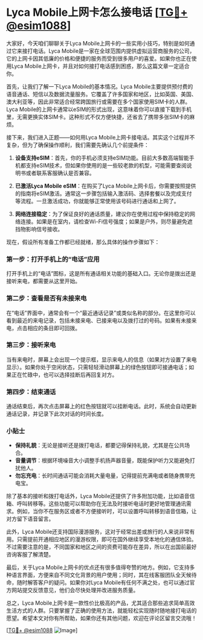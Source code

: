 # Lyca Mobile上网卡怎么接电话 [[TG💪+ @esim1088](https://t.me/s/esim1088)]

大家好，今天咱们聊聊关于Lyca Mobile上网卡的一些实用小技巧，特别是如何通过它来接打电话。Lyca Mobile是一家在全球范围内提供虚拟运营商服务的公司，它的上网卡因其低廉的价格和便捷的服务而受到很多用户的喜爱。如果你也正在使用Lyca Mobile上网卡，并且对如何接打电话感到困惑，那么这篇文章一定适合你。

首先，让我们了解一下Lyca Mobile的基本情况。Lyca Mobile主要提供预付费的语音通话、短信以及数据流量服务。它覆盖了许多国家和地区，比如英国、美国、澳大利亚等，因此非常适合经常跨国旅行或需要在多个国家使用SIM卡的人群。Lyca Mobile的上网卡通常以eSIM的形式出现，这意味着你可以直接下载到手机里，无需更换实体SIM卡。这种形式不仅方便快捷，还省去了携带多张SIM卡的麻烦。

接下来，我们进入正题——如何用Lyca Mobile上网卡接电话。其实这个过程并不复杂，但为了确保操作顺利，我们需要先确认几个前提条件：

1. **设备支持eSIM**：首先，你的手机必须支持eSIM功能。目前大多数高端智能手机都支持eSIM技术，但如果你使用的是一些较老款的机型，可能需要查阅说明书或者联系客服确认是否兼容。
   
2. **已激活Lyca Mobile eSIM**：在购买了Lyca Mobile上网卡后，你需要按照提供的指南将eSIM激活。通常这一步骤包括输入激活码、选择套餐以及完成支付等流程。一旦激活成功，你就能够正常使用该号码进行通话和上网了。

3. **网络连接稳定**：为了保证良好的通话质量，建议你在使用过程中保持稳定的网络连接。如果是在室内，请检查Wi-Fi信号强度；如果是户外，则尽量避免遮挡物影响信号接收。

现在，假设所有准备工作都已经就绪，那么具体的操作步骤如下：

### 第一步：打开手机上的“电话”应用

打开手机上的“电话”图标，这是所有通话相关功能的基础入口。无论你是拨出还是接听来电，都需要从这里开始。

### 第二步：查看是否有未接来电

在“电话”界面中，通常会有一个“最近通话记录”或类似名称的部分。在这里你可以看到最近的来电记录，包括未接来电、已接来电以及拨打过的号码。如果有未接来电，点击相应的条目即可回拨。

### 第三步：接听来电

当有来电时，屏幕上会出现一个提示框，显示来电人的信息（如果对方设置了来电显示）。如果你处于空闲状态，只需轻轻滑动屏幕上的绿色按钮即可接通电话；如果正在忙碌中，也可以选择挂断后再回复对方。

### 第四步：结束通话

通话结束后，再次点击屏幕上的红色按钮就可以挂断电话。此时，系统会自动更新通话记录，并记录下此次对话的时间长度。

### 小贴士

- **保持礼貌**：无论是接听还是拨打电话，都要记得保持礼貌，尤其是在公共场合。
- **音量调节**：根据环境噪音大小调整手机扬声器音量，既能保护听力又能避免打扰他人。
- **勿忘充电**：长时间通话可能会消耗大量电量，记得提前充满电或者随身携带充电宝。

除了基本的接听和拨打电话外，Lyca Mobile还提供了许多附加功能，比如语音信箱、呼叫转移等。这些功能可以帮助你在无法及时接听电话时更好地管理通讯需求。例如，当你不在服务区或者不方便接听时，可以设置呼叫转移到语音信箱，让对方留下语音留言。

此外，Lyca Mobile还支持国际漫游服务，这对于经常出差或旅行的人来说非常有用。只需提前开通相应地区的漫游权限，即可在国外继续享受本地化的通信体验。不过需要注意的是，不同国家和地区之间的资费可能存在差异，所以在出国前最好咨询客服了解清楚。

最后，关于Lyca Mobile上网卡的优点还有很多值得夸赞的地方。例如，它支持多种语言界面，方便来自不同文化背景的用户使用；同时，其在线客服团队全天候待命，随时解答客户的疑问。如果你对Lyca Mobile有任何不满之处，也可以通过官方网站提交反馈意见，他们会尽快处理并改进服务质量。

总之，Lyca Mobile上网卡是一款性价比极高的产品，尤其适合那些追求简单高效生活方式的人群。只要掌握了正确的使用方法，就能轻松实现随时随地接打电话的愿望。希望本文对你有所帮助，如果你还有其他问题，欢迎在评论区留言交流哦！

[[TG💪+ @esim1088](https://t.me/s/esim1088) ![Image](https://i.postimg.cc/4NQfJmqS/Snipaste-2025-05-13-00-14-12.png)]